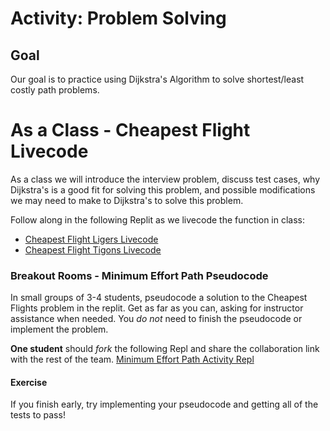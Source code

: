 # Activity:  Problem Solving

## Goal

Our goal is to practice using Dijkstra's Algorithm to solve shortest/least costly path problems.

# As a Class - Cheapest Flight Livecode

As a class we will introduce the interview problem, discuss test cases, why Dijkstra's is a good fit for solving this problem, and possible modifications we may need to make to Dijkstra's to solve this problem.

Follow along in the following Replit as we livecode the function in class: 
* [Cheapest Flight Ligers Livecode](https://replit.com/@adadev/Cheapest-Flight-Ligers-Livecode)
* [Cheapest Flight Tigons Livecode](https://replit.com/@adadev/Cheapest-Flight-Tigons-Livecode)

### Breakout Rooms - Minimum Effort Path Pseudocode

In small groups of 3-4 students, pseudocode a solution to the Cheapest Flights problem in the replit. Get as far as you can, asking for instructor assistance when needed. You _do not_ need to finish the pseudocode or implement the problem.

**One student** should *fork* the following Repl and share the collaboration link with the rest of the team.  [Minimum Effort Path Activity Repl](https://replit.com/@adadev/Minimum-Effort-Path-Activity)


#### Exercise

If you finish early, try implementing your pseudocode and getting all of the tests to pass!

